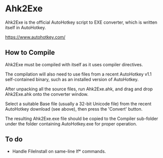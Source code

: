 # Ahk2Exe #

Ahk2Exe is the official AutoHotkey script to EXE converter, which is written itself in AutoHotkey.

https://www.autohotkey.com/


## How to Compile ##

Ahk2Exe must be compiled with itself as it uses compiler directives. 

The compilation will also need to use files from a recent AutoHotkey v1.1 self-contained binary, such as an installed version of AutoHotkey.

After unpacking all the source files, run Ahk2Exe.ahk, and drag and drop Ahk2Exe.ahk onto the converter window.

Select a suitable Base file (usually a 32-bit Unicode file) from the recent AutoHotkey download (see above), then press the 'Convert' button.

The resulting Ahk2Exe.exe file should be copied to the Compiler sub-folder under the folder containing AutoHotkey.exe for proper operation.


## To do ##

  - Handle FileInstall on same-line If* commands.

